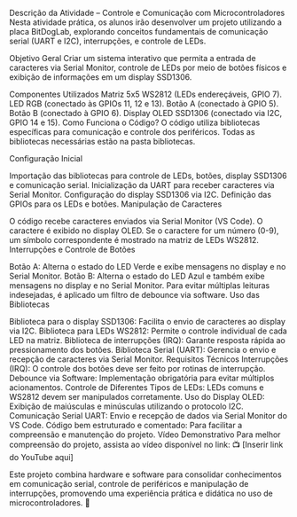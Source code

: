 Descrição da Atividade – Controle e Comunicação com Microcontroladores
Nesta atividade prática, os alunos irão desenvolver um projeto utilizando a placa BitDogLab, explorando conceitos fundamentais de comunicação serial (UART e I2C), interrupções, e controle de LEDs.

Objetivo Geral
Criar um sistema interativo que permita a entrada de caracteres via Serial Monitor, controle de LEDs por meio de botões físicos e exibição de informações em um display SSD1306.

Componentes Utilizados
Matriz 5x5 WS2812 (LEDs endereçáveis, GPIO 7).
LED RGB (conectado às GPIOs 11, 12 e 13).
Botão A (conectado à GPIO 5).
Botão B (conectado à GPIO 6).
Display OLED SSD1306 (conectado via I2C, GPIO 14 e 15).
Como Funciona o Código?
O código utiliza bibliotecas específicas para comunicação e controle dos periféricos. Todas as bibliotecas necessárias estão na pasta bibliotecas.

Configuração Inicial

Importação das bibliotecas para controle de LEDs, botões, display SSD1306 e comunicação serial.
Inicialização da UART para receber caracteres via Serial Monitor.
Configuração do display SSD1306 via I2C.
Definição das GPIOs para os LEDs e botões.
Manipulação de Caracteres

O código recebe caracteres enviados via Serial Monitor (VS Code).
O caractere é exibido no display OLED.
Se o caractere for um número (0-9), um símbolo correspondente é mostrado na matriz de LEDs WS2812.
Interrupções e Controle de Botões

Botão A: Alterna o estado do LED Verde e exibe mensagens no display e no Serial Monitor.
Botão B: Alterna o estado do LED Azul e também exibe mensagens no display e no Serial Monitor.
Para evitar múltiplas leituras indesejadas, é aplicado um filtro de debounce via software.
Uso das Bibliotecas

Biblioteca para o display SSD1306: Facilita o envio de caracteres ao display via I2C.
Biblioteca para LEDs WS2812: Permite o controle individual de cada LED na matriz.
Biblioteca de interrupções (IRQ): Garante resposta rápida ao pressionamento dos botões.
Biblioteca Serial (UART): Gerencia o envio e recepção de caracteres via Serial Monitor.
Requisitos Técnicos
Interrupções (IRQ): O controle dos botões deve ser feito por rotinas de interrupção.
Debounce via Software: Implementação obrigatória para evitar múltiplos acionamentos.
Controle de Diferentes Tipos de LEDs: LEDs comuns e WS2812 devem ser manipulados corretamente.
Uso do Display OLED: Exibição de maiúsculas e minúsculas utilizando o protocolo I2C.
Comunicação Serial UART: Envio e recepção de dados via Serial Monitor do VS Code.
Código bem estruturado e comentado: Para facilitar a compreensão e manutenção do projeto.
Vídeo Demonstrativo
Para melhor compreensão do projeto, assista ao vídeo disponível no link:
📺 [Inserir link do YouTube aqui]

Este projeto combina hardware e software para consolidar conhecimentos em comunicação serial, controle de periféricos e manipulação de interrupções, promovendo uma experiência prática e didática no uso de microcontroladores. 🚀